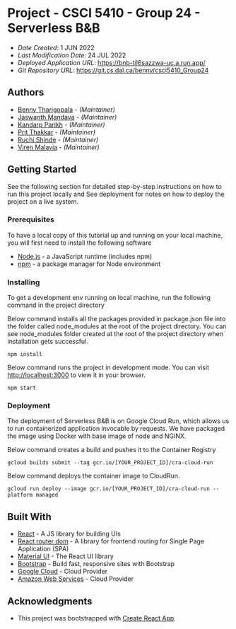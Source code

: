 # Project - CSCI 5410 - Group 24 - Serverless B&B

- _Date Created_: 1 JUN 2022
- _Last Modification Date_: 24 JUL 2022
- _Deployed Application URL_: <https://bnb-til6sazzwa-uc.a.run.app/>
- _Git Repository URL_: <https://git.cs.dal.ca/benny/csci5410_Group24>

## Authors

- [Benny Tharigopala](Benny.Daniel@dal.ca) - _(Maintainer)_
- [Jaswanth Mandava](Js402569@dal.ca) - _(Maintainer)_
- [Kandarp Parikh](kandarp.parikh@dal.ca) - _(Maintainer)_
- [Prit Thakkar](prit.thakkar@dal.ca) - _(Maintainer)_
- [Ruchi Shinde](rc382783@dal.ca) - _(Maintainer)_
- [Viren Malavia](viren.malavia@dal.ca) - _(Maintainer)_

## Getting Started

See the following section for detailed step-by-step instructions on how to run this project locally and See deployment for notes on how to deploy the project on a live system.

### Prerequisites

To have a local copy of this tutorial up and running on your local machine, you will first need to install the following software

- [Node.js](https://nodejs.org/en/) - a JavaScript runtime (includes npm)
- [npm](https://docs.npmjs.com/about-npm) - a package manager for Node environment

### Installing

To get a development env running on local machine, run the following command in the project directory

Below command installs all the packages provided in package.json file into the folder called node_modules at the root of the project directory. You can see node_modules folder created at the root of the project directory when installation gets successful.

```
npm install
```

Below command runs the project in development mode. You can visit [http://localhost:3000](http://localhost:3000) to view it in your browser.

```
npm start
```

### Deployment
The deployment of Serverless B&B is on Google Cloud Run, which allows us to run containerized application invocable by requests. We have packaged the image using Docker with base image of node and NGINX.

Below command creates a build and pushes it to the Container Registry

```
gcloud builds submit --tag gcr.io/[YOUR_PROJECT_ID]/cra-cloud-run
```

Below command deploys the container image to CloudRun.

```
gcloud run deploy --image gcr.io/[YOUR_PROJECT_ID]/cra-cloud-run --platform managed
```


## Built With

- [React](https://reactjs.org/docs/getting-started.html) - A JS library for building UIs
- [React router dom](https://reactrouter.com/docs/en/v6/getting-started/installation) - A library for frontend routing for Single Page Application (SPA)
- [Material UI](https://mui.com/getting-started/installation/) - The React UI library
- [Bootstrap](https://getbootstrap.com/) - Build fast, responsive sites with Bootstrap
- [Google Cloud](https://cloud.google.com/) - Cloud Provider
- [Amazon Web Services](https://aws.amazon.com/) - Cloud Provider


## Acknowledgments

- This project was bootstrapped with [Create React App](https://github.com/facebook/create-react-app).
